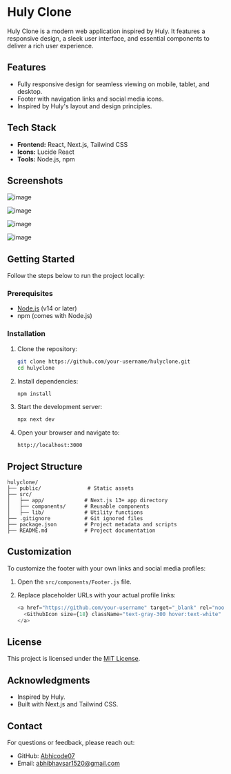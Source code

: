 # Huly Clone

Huly Clone is a modern web application inspired by Huly. It features a responsive design, a sleek user interface, and essential components to deliver a rich user experience.

## Features

- Fully responsive design for seamless viewing on mobile, tablet, and desktop.
- Footer with navigation links and social media icons.
- Inspired by Huly's layout and design principles.

## Tech Stack

- **Frontend:** React, Next.js, Tailwind CSS
- **Icons:** Lucide React
- **Tools:** Node.js, npm

## Screenshots

![image](https://github.com/user-attachments/assets/cf94d98d-0ce5-4a59-9bbf-cc960ad0b9d3)

![image](https://github.com/user-attachments/assets/35ca57f2-6406-4030-b8cf-14bd16b67444)

![image](https://github.com/user-attachments/assets/43011cc3-8eae-45a9-943c-4b23e250e0a2)

![image](https://github.com/user-attachments/assets/338e9e7e-801e-4f67-afdb-11253ac2e6f8)

## Getting Started

Follow the steps below to run the project locally:

### Prerequisites

- [Node.js](https://nodejs.org/) (v14 or later)
- npm (comes with Node.js)

### Installation

1. Clone the repository:
   ```bash
   git clone https://github.com/your-username/hulyclone.git
   cd hulyclone
   ```

2. Install dependencies:
   ```bash
   npm install
   ```

3. Start the development server:
   ```bash
   npx next dev
   ```

4. Open your browser and navigate to:
   ```
   http://localhost:3000
   ```

## Project Structure

```plaintext
hulyclone/
├── public/               # Static assets
├── src/
│   ├── app/             # Next.js 13+ app directory
│   ├── components/      # Reusable components
│   ├── lib/             # Utility functions
├── .gitignore           # Git ignored files
├── package.json         # Project metadata and scripts
├── README.md            # Project documentation
```

## Customization

To customize the footer with your own links and social media profiles:

1. Open the `src/components/Footer.js` file.
2. Replace placeholder URLs with your actual profile links:

   ```javascript
   <a href="https://github.com/your-username" target="_blank" rel="noopener noreferrer">
     <GithubIcon size={18} className="text-gray-300 hover:text-white" />
   </a>
   ```

## License

This project is licensed under the [MIT License](LICENSE).

## Acknowledgments

- Inspired by Huly.
- Built with Next.js and Tailwind CSS.

## Contact

For questions or feedback, please reach out:

- GitHub: [Abhicode07](https://github.com/Abhicode07)
- Email: abhibhavsar1520@gmail.com

